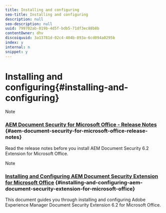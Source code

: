 ```yaml
---
title: Installing and configuring
seo-title: Installing and configuring
description: null
seo-description: null
uuid: 799702ab-019b-4d5f-bdb5-71df3ec88b8b
contentOwner: dhv
discoiquuid: 3a13781d-02c4-404b-893a-6cd094a0295b
index: y
internal: n
snippet: y
---
```


# Installing and configuring{#installing-and-configuring}

>[!NOTE]
>
>### [AEM Document Security for Microsoft Office - Release Notes](../document-security-extension-release-notes.md) {#aem-document-security-for-microsoft-office-release-notes}
>
>Read the release notes before you install AEM Document Security 6.2 Extension for Microsoft Office.

>[!NOTE]
>
>### [Installing and Configuring AEM Document Security Extension for Microsoft Office](../installing-configuring-aemdsext.md) {#installing-and-configuring-aem-document-security-extension-for-microsoft-office}
>
>This document guides you through installing and configuring Adobe Experience Manager Document Security Extension 6.2 for Microsoft Office.

